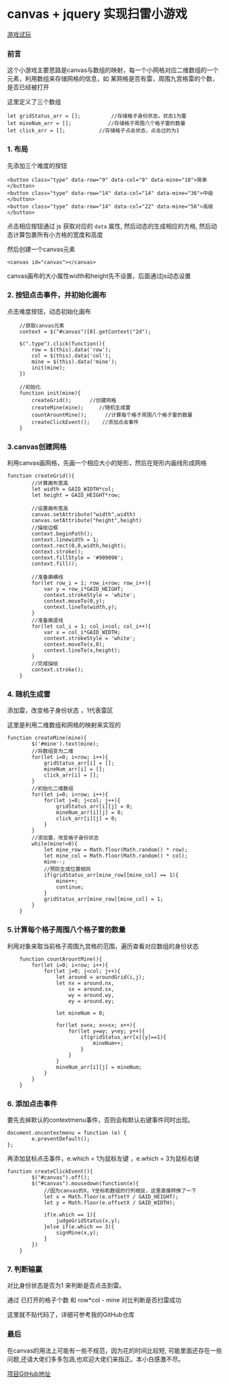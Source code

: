# canvas + jquery  实现扫雷小游戏

[游戏试玩](https://syq1035.github.io/clearMine/)

### 前言

这个小游戏主要思路是canvas与数组的映射，每一个小网格对应二维数组的一个元素，利用数组来存储网格的信息，如 某网格是否有雷，周围九宫格雷的个数，是否已经被打开

这里定义了三个数组

```
let gridStatus_arr = [];          //存储格子身份状态，状态1为雷
let mineNum_arr = [];            //存储格子周围八个格子雷的数量
let click_arr = [];           //存储格子点击状态，点击过的为1
```



### 1. 布局

先添加三个难度的按钮

```
<button class="type" data-row="9" data-col="9" data-mine="10">简单</button>
<button class="type" data-row="14" data-col="14" data-mine="36">中级</button>
<button class="type" data-row="14" data-col="22" data-mine="56">高级</button>
```

点击相应按钮通过 js 获取对应的 `data` 属性, 然后动态的生成相应的方格, 然后动态计算包裹所有小方格的宽度和高度

然后创建一个canvas元素

```
<canvas id="canvas"></canvas>
```

canvas画布的大小属性width和height先不设置，后面通过js动态设置

###  2. 按钮点击事件，并初始化画布

点击难度按钮，动态初始化画布

```
    //获取canvas元素
    context = $("#canvas")[0].getContext("2d");
    
    $(".type").click(function(){
        row = $(this).data('row');
        col = $(this).data('col');
        mine = $(this).data('mine');
        init(mine);
    })

    //初始化
    function init(mine){
        createGrid();      //创建网格
        createMine(mine);     //随机生成雷
        countArountMine();      //计算每个格子周围八个格子雷的数量
        createClickEvent();    //添加点击事件
    }

```

###  3.canvas创建网格 

利用canvas画网格，先画一个相应大小的矩形，然后在矩形内画线形成网格

```
function createGrid(){
        //计算画布宽高
        let width = GAID_WIDTH*col;
        let height = GAID_HEIGHT*row;

        //设置画布宽高
        canvas.setAttribute("width",width)
        canvas.setAttribute("height",height)
        //描绘边框
        context.beginPath();
        context.linewidth = 1; 
        context.rect(0,0,width,height);
        context.stroke();
        context.fillStyle = '#909090';
        context.fill();

        //准备画横线
        for(let row_i = 1; row_i<row; row_i++){
            var y = row_i*GAID_HEIGHT; 
            context.strokeStyle = 'white';            
            context.moveTo(0,y);  
            context.lineTo(width,y);
        }
        //准备画竖线
        for(let col_i = 1; col_i<col; col_i++){
            var x = col_i*GAID_WIDTH;  
            context.strokeStyle = 'white';                        
            context.moveTo(x,0);  
            context.lineTo(x,height);
        }
        //完成描绘  
        context.stroke();
    }
```

###  4. 随机生成雷 

添加雷，改变格子身份状态 ，1代表雷区

这里是利用二维数组和网格的映射来实现的

```
function createMine(mine){
        $('#mine').text(mine);
        //将数组变为二维
        for(let i=0; i<row; i++){
            gridStatus_arr[i] = [];
            mineNum_arr[i] = [];
            click_arr[i] = [];
        }
        //初始化二维数组
        for(let i=0; i<row; i++){
            for(let j=0; j<col; j++){
                gridStatus_arr[i][j] = 0;
                mineNum_arr[i][j] = 0;
                click_arr[i][j] = 0;
            }
        }
        //添加雷，改变格子身份状态
        while(mine!=0){
            let mine_row = Math.floor(Math.random() * row);
            let mine_col = Math.floor(Math.random() * col);
            mine--;
            //预防生成位置相同
            if(gridStatus_arr[mine_row][mine_col] == 1){
                mine++;
                continue;
            }
            gridStatus_arr[mine_row][mine_col] = 1;
        }
    }
```

###  5.计算每个格子周围八个格子雷的数量 

利用对象来取当前格子周围九宫格的范围，遍历查看对应数组的身份状态

```
    function countArountMine(){
        for(let i=0; i<row; i++){
            for(let j=0; j<col; j++){
                let around = aroundGrid(i,j);
                let nx = around.nx,
                    sx = around.sx,
                    wy = around.wy,
                    ey = around.ey;
                
                let mineNum = 0; 

                for(let x=nx; x<=sx; x++){
                    for(let y=wy; y<ey; y++){
                        if(gridStatus_arr[x][y]==1){
                            mineNum++;
                        }
                    }
                }
                mineNum_arr[i][j] = mineNum;                            
            }
        }
    }

```

###  6. 添加点击事件

要先去掉默认的contextmenu事件，否则会和默认右键事件同时出现。

```
document.oncontextmenu = function (e) {
        e.preventDefault();
};
```

再添加鼠标点击事件，e.which = 1为鼠标左键 ，e.which = 3为鼠标右键

```
function createClickEvent(){     
        $("#canvas").off();
        $("#canvas").mousedown(function(e){
            //因为canvas的X，Y坐标和数组的行列相反，这里直接转换了一下
            let x = Math.floor(e.offsetY / GAID_HEIGHT);
            let y = Math.floor(e.offsetX / GAID_WIDTH);

            if(e.which == 1){
                judgeGridStatus(x,y);
            }else if(e.which == 3){
                signMine(x,y);
            }
        })
    }
```

###  7. 判断输赢

对比身份状态是否为1 来判断是否点击到雷。

通过 已打开的格子个数 和 row*col - mine 对比判断是否扫雷成功

这里就不贴代码了，详细可参考我的GitHub仓库



###  最后

在canvas的用法上可能有一些不规范，因为花的时间比较短, 可能里面还存在一些问题,还请大佬们多多包涵,也欢迎大佬们来指正。本小白感激不尽。

 

[项目GitHub地址](https://github.com/syq1035/clearMine)

